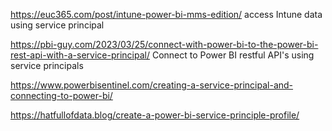 https://euc365.com/post/intune-power-bi-mms-edition/
access Intune data using service principal 

https://pbi-guy.com/2023/03/25/connect-with-power-bi-to-the-power-bi-rest-api-with-a-service-principal/
Connect to Power BI restful API's using service principals

https://www.powerbisentinel.com/creating-a-service-principal-and-connecting-to-power-bi/


https://hatfullofdata.blog/create-a-power-bi-service-principle-profile/